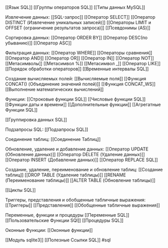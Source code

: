 [[Язык SQL]]
[[Группы операторов SQL]]
[[Типы данных MySQL]]

Извлечение данных:
[[SQL-запрос]]
[[Оператор SELECT]]
[[Оператор DISTINCT (Извлечение уникальных записей)]]
[[Операторы LIMIT и OFFSET (ограничение результатов запроса)]]
[[Псевдонимы (AS)]]

Сортировка данных:
[[Оператор ORDER BY]]
[[Оператор DESC(по убыванию)]]
[[Оператор ASC]]

Фильтрация данных:
[[Оператор WHERE]]
[[Операторы сравнения]]
[[Оператор AND]]
[[Оператор OR]]
[[Оператор IN]]
[[Оператор NOT]]
[[Метасимволы]]
[[Метасимвол %]]
[[Метасимвол  _]]
[[Оператор LIKE]]
[[Порядок обработки операторов]]
[[Временные интервалы SQL]]

Cоздание вычисляемых полей:
[[Вычисляемые поля]]
[[Функция CONCAT() (Объединение значений полей)]]
[[Функция CONCAT_WS]]
[[Выполнение математических вычислений]]

Функции:
[[Строковые функции SQL]]
[[Числовые функции SQL]]
[[Функции даты и времени]]
[[Дополнительные функции]]
[[Агрегатные Функции SQL]]

[[Группировка данных SQL]]

Подзапросы SQL:
[[Подзапросы SQL]]

Соединение таблиц:
[[Соединение Таблиц]]

Обновление, удаление и добавление данных:
[[Оператор UPDATE (Обновление данных)]]
[[Оператор DELETE (Удаление данных)]]
[[Оператор INSERT (Добавление данных)]]
[[Оператор REPLACE SQL]]

Создание,  удаление, переименование и обновление таблиц:
[[Создание таблиц]]
[[DROP TABLE (Удаление таблицы)]]
[[RENAME (Переименование таблицы)]]
[[ALTER TABLE (Обновление таблицы)]]

[[Циклы SQL]]


Триггеры, представления и обобщенные табличные выражения:
[[Триггеры]]
[[Представления]]
[[Обобщенные табличные выражения]]

Переменные, функции и процедуры
[[Переменные SQL]]
[[Пользовательские Функции SQl]]
[[Процедуры SQL]]

Оконные Функции:
[[Оконные функции]]













[[Модуль sqlite3]]
[[Полезные Ссылки SQL]]
#sql